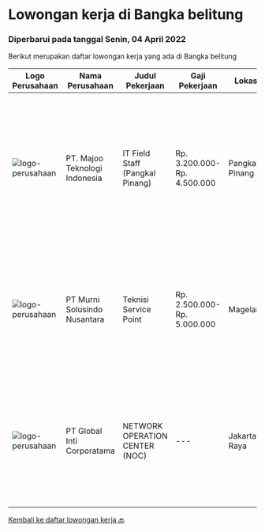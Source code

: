 
  # Lowongan kerja di Bangka belitung

  ### Diperbarui pada tanggal Senin, 04 April 2022

  Berikut merupakan daftar lowongan kerja yang ada di Bangka belitung

  |Logo Perusahaan | Nama Perusahaan | Judul Pekerjaan | Gaji Pekerjaan | Lokasi | Deskripsi | Tanggal diunggah | Pranala |
  | -------------- | --------------- | --------------- | --------- | --------- | -------------- | ------- | ----------- |
  |![logo-perusahaan](https://image-service-cdn.seek.com.au/2a2c8a948d223cf92abbc34c9b4e6cee325386db/ee4dce1061f3f616224767ad58cb2fc751b8d2dc)|PT. Majoo Teknologi Indonesia|IT Field Staff (Pangkal Pinang)|Rp. 3.200.000-Rp. 4.500.000|Pangkal Pinang|Deskripsi Pekerjaan: Melakukan instalasi beserta pengaturan software dan hardware majoo. Memberikan edukasi (training) kepada staff / manager/ owner...|Rabu, 30 Maret 2022|https://www.jobstreet.co.id/id/job/it-field-staff-pangkal-pinang-3820741?token=0~5ac2a799-2a34-4b4d-8068-975f0012b14e&sectionRank=1&jobId=jobstreet-id-job-3820741|
|![logo-perusahaan](https://image-service-cdn.seek.com.au/2d1ea8ff0455564725ee461e7649b26b6f031a13/ee4dce1061f3f616224767ad58cb2fc751b8d2dc)|PT Murni Solusindo Nusantara|Teknisi Service Point|Rp. 2.500.000-Rp. 5.000.000|Magelang|DESKRIPSI PEKERJAAN: Melakukan PM (Preventive Maintenance) dan CM (Corrective Maintenance) ke customer sesuai dengan SLA yang sudah ditetapkan....|Selasa, 29 Maret 2022|https://www.jobstreet.co.id/id/job/teknisi-service-point-3836340?token=0~5ac2a799-2a34-4b4d-8068-975f0012b14e&sectionRank=2&jobId=jobstreet-id-job-3836340|
|![logo-perusahaan](https://image-service-cdn.seek.com.au/3c4d4663233573dadfd47054904af30a6a87e617/ee4dce1061f3f616224767ad58cb2fc751b8d2dc)|PT Global Inti Corporatama|NETWORK OPERATION CENTER (NOC)|---|Jakarta Raya|Responsibilities: Understand and understand well (setup, maintenance and troubleshoot): Opensource RedHat, CentOS, Ubuntu MRTG Server CACTI under...|Selasa, 22 Maret 2022|https://www.jobstreet.co.id/id/job/network-operation-center-noc-3829911?token=0~5ac2a799-2a34-4b4d-8068-975f0012b14e&sectionRank=3&jobId=jobstreet-id-job-3829911|


  [Kembali ke daftar lowongan kerja 🔙](../README.md#daftar-lowongan-kerja)
  